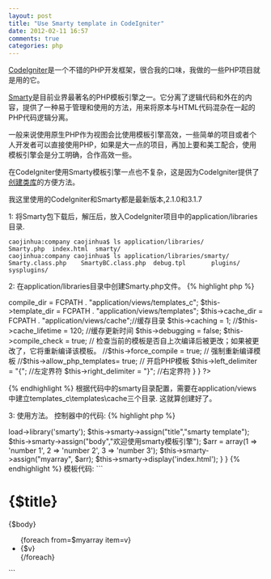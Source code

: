 ```yaml
---
layout: post
title: "Use Smarty template in CodeIgniter"
date: 2012-02-11 16:57
comments: true
categories: php
---
```


[CodeIgniter](http://codeigniter.com/)是一个不错的PHP开发框架，很合我的口味，我做的一些PHP项目就是用的它。

[Smarty](http://www.smarty.net/)是目前业界最著名的PHP模板引擎之一。它分离了逻辑代码和外在的内容，提供了一种易于管理和使用的方法，用来将原本与HTML代码混杂在一起的PHP代码逻辑分离。

一般来说使用原生PHP作为视图会比使用模板引擎高效，一些简单的项目或者个人开发者可以直接使用PHP，如果是大一点的项目，再加上要和美工配合，使用模板引擎会是分工明确，合作高效一些。

在CodeIgniter使用Smarty模板引擎一点也不复杂，这是因为CodeIgniter提供了[创建类库](http://codeigniter.org.cn/user_guide/general/creating_libraries.html)的方便方法。

我这里使用的CodeIgniter和Smarty都是最新版本,2.1.0和3.1.7

1: 将Smarty包下载后，解压后，放入CodeIgniter项目中的application/libraries目录.
```
caojinhua:company caojinhua$ ls application/libraries/
Smarty.php	index.html	smarty/
caojinhua:company caojinhua$ ls application/libraries/smarty/
Smarty.class.php	SmartyBC.class.php	debug.tpl		plugins/		sysplugins/
```

2: 在application/libraries目录中创建Smarty.php文件。
{% highlight php %}
<?php if ( ! defined('BASEPATH')) exit('No direct script access allowed');

require_once('smarty/Smarty.class.php');

class CI_Smarty extends Smarty {
        function __construct(){
          parent::__construct();
                $this->compile_dir = FCPATH . "application/views/templates_c";
                $this->template_dir = FCPATH . "application/views/templates";
                $this->cache_dir = FCPATH . "application/views/cache";//缓存目录
                $this->caching = 1;
                //$this->cache_lifetime = 120; //缓存更新时间
                $this->debugging = false;
                $this->compile_check = true; // 检查当前的模板是否自上次编译后被更改；如果被更改了，它将重新编译该模板。
                //$this->force_compile = true; // 强制重新编译模板
                //$this->allow_php_templates= true; // 开启PHP模板
                $this->left_delimiter = "{"; //左定界符
                $this->right_delimiter = "}"; //右定界符
        }
}
?>
{% endhighlight %}
根据代码中的smarty目录配置，需要在application/views中建立templates_c\templates\cache三个目录.
这就算创建好了。

3: 使用方法。
控制器中的代码:
{% highlight php %}
<?php if ( ! defined('BASEPATH')) exit('No direct script access allowed');

class Debug extends MY_Controller {

  function __construct()
  {
    parent::__construct();
    // Write your own initialize code
  }

    function index(){
      $this->load->library('smarty');
      $this->smarty->assign("title","smarty template");
      $this->smarty->assign("body","欢迎使用smarty模板引擎");
      $arr = array(1 => 'number 1', 2 => 'number 2', 3 => 'number 3');
      $this->smarty->assign("myarray", $arr);
      $this->smarty->display('index.html');
    }

}
{% endhighlight %}

模板代码:
```
<!DOCTYPE html PUBLIC "-//W3C//DTD XHTML 1.0 Transitional//EN" "http://www.w3.org/TR/xhtml1/DTD/xhtml1-transitional.dtd">
<html xmlns="http://www.w3.org/1999/xhtml">
<head>
<meta http-equiv="Content-Type" content="text/html; charset=utf-8" />
<title>smarty模板使用示例</title>
</head>
<body>
<h1>{$title}</h1>
<p>{$body}</p>
<ul>
        {foreach from=$myarray item=v}
        <li>{$v}</li>
       {/foreach}
</ul>
</body>
</html>
```

